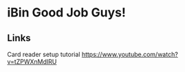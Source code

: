 # iBin Good Job Guys!

## Links
Card reader setup tutorial https://www.youtube.com/watch?v=tZPWXnMdIRU
